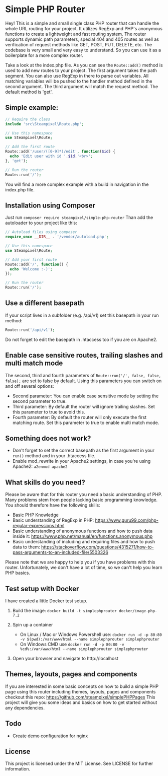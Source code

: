 # Simple PHP Router

Hey! This is a simple and small single class PHP router that can handle the whole URL routing for your project.
It utilizes RegExp and PHP's anonymous functions to create a lightweight and fast routing system.
The router supports dynamic path parameters, special 404 and 405 routes as well as verification of request methods like GET, POST, PUT, DELETE, etc.
The codebase is very small and very easy to understand. So you can use it as a boilerplate for a more complex router.

Take a look at the index.php file. As you can see the `Route::add()` method is used to add new routes to your project.
The first argument takes the path segment. You can also use RegExp in there to parse out variables.
All matching variables will be pushed to the handler method defined in the second argument.
The third argument will match the request method. The default method is 'get'.

## Simple example:
```php
// Require the class
include 'src\Steampixel\Route.php';

// Use this namespace
use Steampixel\Route;

// Add the first route
Route::add('/user/([0-9]*)/edit', function($id) {
  echo 'Edit user with id '.$id.'<br>';
}, 'get');

// Run the router
Route::run('/');
```

You will find a more complex example with a build in navigation in the index.php file.

## Installation using Composer
Just run `composer require steampixel/simple-php-router`
Than add the autoloader to your project like this:
```php
// Autoload files using composer
require_once __DIR__ . '/vendor/autoload.php';

// Use this namespace
use Steampixel\Route;

// Add your first route
Route::add('/', function() {
  echo 'Welcome :-)';
});

// Run the router
Route::run('/');
```

## Use a different basepath
If your script lives in a subfolder (e.g. /api/v1) set this basepath in your run method:

```php
Route::run('/api/v1');
```

Do not forget to edit the basepath in .htaccess too if you are on Apache2.

## Enable case sensitive routes, trailing slashes and multi match mode
The second, third and fourth parameters of `Route::run('/', false, false, false);` are set to false by default.
Using this parameters you can switch on and off several options:
* Second parameter: You can enable case sensitive mode by setting the second parameter to true.
* Third parameter: By default the router will ignore trailing slashes. Set this parameter to true to avoid this.
* Fourth parameter: By default the router will only execute the first matching route. Set this parameter to true to enable multi match mode.

## Something does not work?
* Don't forget to set the correct basepath as the first argument in your `run()` method and in your .htaccess file.
* Enable mod_rewrite in your Apache2 settings, in case you're using Apache2: `a2enmod apache2`

## What skills do you need?
Please be aware that for this router you need a basic understanding of PHP. Many problems stem from people lacking basic programming knowledge. You should therefore have the following skills:
* Basic PHP Knowledge
* Basic understanding of RegExp in PHP: https://www.guru99.com/php-regular-expressions.html
* Basic understanding of anonymous functions and how to push data inside it: https://www.php.net/manual/en/functions.anonymous.php
* Basic understanding of including and requiring files and how to push data to them: https://stackoverflow.com/questions/4315271/how-to-pass-arguments-to-an-included-file/5503326

Please note that we are happy to help you if you have problems with this router. Unfortunately, we don't have a lot of time, so we can't help you learn PHP basics.

## Test setup with Docker
I have created a little Docker test setup.

1. Build the image: `docker build -t simplephprouter docker/image-php-7.2`

2. Spin up a container
	* On Linux / Mac or Windows Powershell use: `docker run -d -p 80:80 -v $(pwd):/var/www/html --name simplephprouter simplephprouter`
	* On Windows CMD use `docker run -d -p 80:80 -v %cd%:/var/www/html --name simplephprouter simplephprouter`

3. Open your browser and navigate to http://localhost

## Themes, layouts, pages and components
If you are interested in some basic concepts on how to build a simple PHP page using this router including themes, layouts, pages and components checkout this repo: https://github.com/steampixel/simplePHPPages
This project will give you some ideas and basics on how to get started without any dependencies.

## Todo
* Create demo configuration for nginx

## License
This project is licensed under the MIT License. See LICENSE for further information.
